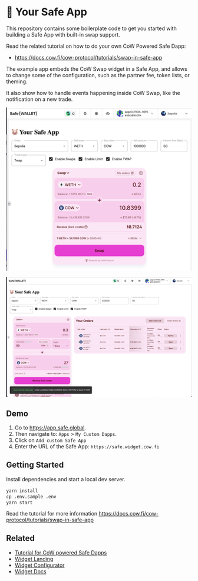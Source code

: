 # 🐷 Your Safe App

This repository contains some boilerplate code to get you started with building a Safe App with built-in swap support.

Read the related tutorial on how to do your own CoW Powered Safe Dapp:

- <https://docs.cow.fi/cow-protocol/tutorials/swap-in-safe-app>

The example app embeds the CoW Swap widget in a Safe App, and allows to change some of the configuration, such as the partner fee, token lists, or theming.

It also show how to handle events happening inside CoW Swap, like the notification on a new trade.

![Swap](./docs/swap.png)

![Limit Orders](./docs/limit-orders.png)

## Demo

1. Go to <https://app.safe.global>.
2. Then navigate to: `Apps` > `My Custom Dapps`.
3. Click on `Add custom Safe App`
4. Enter the URL of the Safe App: `https://safe.widget.cow.fi`

## Getting Started

Install dependencies and start a local dev server.

```
yarn install
cp .env.sample .env
yarn start
```

Read the tutorial for more information <https://docs.cow.fi/cow-protocol/tutorials/swap-in-safe-app>

## Related

- [Tutorial for CoW powered Safe Dapps](https://docs.cow.fi/cow-protocol/tutorials/safe-app)
- [Widget Landing](https://cow.fi/widget)
- [Widget Configurator](https://widget.cow.fi/)
- [Widget Docs](https://docs.cow.fi/cow-protocol/tutorials/widget)
